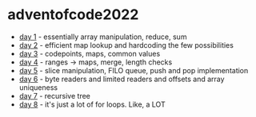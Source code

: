 # adventofcode2022

* [day 1](day1) - essentially array manipulation, reduce, sum
* [day 2](day2) - efficient map lookup and hardcoding the few possibilities
* [day 3](day3) - codepoints, maps, common values
* [day 4](day4) - ranges -> maps, merge, length checks
* [day 5](day5) - slice manipulation, FILO queue, push and pop implementation 
* [day 6](day6) - byte readers and limited readers and offsets and array uniqueness
* [day 7](day7) - recursive tree
* [day 8](day8) - it's just a lot of for loops. Like, a LOT
